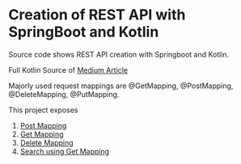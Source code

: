 # Creation of REST API with SpringBoot and Kotlin

Source code shows REST API creation with Springboot and Kotlin.

Full Kotlin Source of [Medium Article](https://medium.com/@sreeharikv112/rest-api-with-springboot-kotlin-java-f01216fd25a1)

Majorly used request mappings are @GetMapping, @PostMapping, @DeleteMapping, @PutMapping.

This project exposes

1. [Post Mapping](https://docs.spring.io/spring/docs/current/javadoc-api/org/springframework/web/bind/annotation/RequestMapping.html)
2. [Get Mapping](https://docs.spring.io/spring/docs/current/javadoc-api/org/springframework/web/bind/annotation/RequestMapping.html)
3. [Delete Mapping](https://docs.spring.io/spring/docs/current/javadoc-api/org/springframework/web/bind/annotation/RequestMapping.html)
4. [Search using Get Mapping](https://docs.spring.io/spring/docs/current/javadoc-api/org/springframework/web/bind/annotation/RequestMapping.html)




